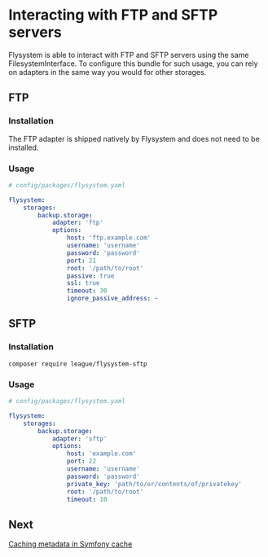 # Interacting with FTP and SFTP servers

Flysystem is able to interact with FTP and SFTP servers using the same FilesystemInterface.
To configure this bundle for such usage, you can rely on adapters in the same way you would
for other storages.

## FTP

### Installation

The FTP adapter is shipped natively by Flysystem and does not need to be installed.

### Usage

```yaml
# config/packages/flysystem.yaml

flysystem:
    storages:
        backup.storage:
            adapter: 'ftp'
            options:
                host: 'ftp.example.com'
                username: 'username'
                password: 'password'
                port: 21
                root: '/path/to/root'
                passive: true
                ssl: true
                timeout: 30
                ignore_passive_address: ~
```

## SFTP

### Installation

```
composer require league/flysystem-sftp
```

### Usage

```yaml
# config/packages/flysystem.yaml

flysystem:
    storages:
        backup.storage:
            adapter: 'sftp'
            options:
                host: 'example.com'
                port: 22
                username: 'username'
                password: 'password'
                private_key: 'path/to/or/contents/of/privatekey'
                root: '/path/to/root'
                timeout: 10
```

## Next

[Caching metadata in Symfony cache](https://github.com/thephpleague/flysystem-bundle/blob/master/docs/4-caching-metadata-in-symfony-cache.md)
